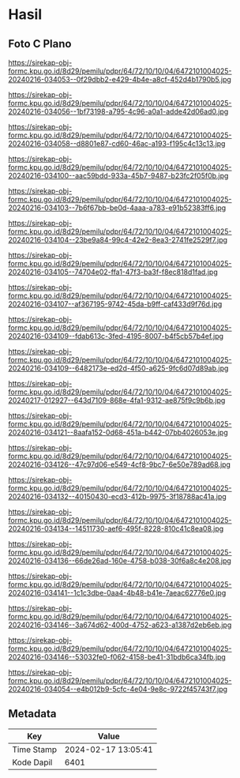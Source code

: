 # Hasil

## Foto C Plano

https://sirekap-obj-formc.kpu.go.id/8d29/pemilu/pdpr/64/72/10/10/04/6472101004025-20240216-034053--0f29dbb2-e429-4b4e-a8cf-452d4b1790b5.jpg

https://sirekap-obj-formc.kpu.go.id/8d29/pemilu/pdpr/64/72/10/10/04/6472101004025-20240216-034056--1bf73198-a795-4c96-a0a1-adde42d06ad0.jpg

https://sirekap-obj-formc.kpu.go.id/8d29/pemilu/pdpr/64/72/10/10/04/6472101004025-20240216-034058--d8801e87-cd60-46ac-a193-f195c4c13c13.jpg

https://sirekap-obj-formc.kpu.go.id/8d29/pemilu/pdpr/64/72/10/10/04/6472101004025-20240216-034100--aac59bdd-933a-45b7-9487-b23fc2f05f0b.jpg

https://sirekap-obj-formc.kpu.go.id/8d29/pemilu/pdpr/64/72/10/10/04/6472101004025-20240216-034103--7b6f67bb-be0d-4aaa-a783-e91b52383ff6.jpg

https://sirekap-obj-formc.kpu.go.id/8d29/pemilu/pdpr/64/72/10/10/04/6472101004025-20240216-034104--23be9a84-99c4-42e2-8ea3-2741fe2529f7.jpg

https://sirekap-obj-formc.kpu.go.id/8d29/pemilu/pdpr/64/72/10/10/04/6472101004025-20240216-034105--74704e02-ffa1-47f3-ba3f-f8ec818d1fad.jpg

https://sirekap-obj-formc.kpu.go.id/8d29/pemilu/pdpr/64/72/10/10/04/6472101004025-20240216-034107--af367195-9742-45da-b9ff-caf433d9f76d.jpg

https://sirekap-obj-formc.kpu.go.id/8d29/pemilu/pdpr/64/72/10/10/04/6472101004025-20240216-034109--fdab613c-3fed-4195-8007-b4f5cb57b4ef.jpg

https://sirekap-obj-formc.kpu.go.id/8d29/pemilu/pdpr/64/72/10/10/04/6472101004025-20240216-034109--6482173e-ed2d-4f50-a625-9fc6d07d89ab.jpg

https://sirekap-obj-formc.kpu.go.id/8d29/pemilu/pdpr/64/72/10/10/04/6472101004025-20240217-012927--643d7109-868e-4fa1-9312-ae875f9c9b6b.jpg

https://sirekap-obj-formc.kpu.go.id/8d29/pemilu/pdpr/64/72/10/10/04/6472101004025-20240216-034121--8aafa152-0d68-451a-b442-07bb4026053e.jpg

https://sirekap-obj-formc.kpu.go.id/8d29/pemilu/pdpr/64/72/10/10/04/6472101004025-20240216-034126--47c97d06-e549-4cf8-9bc7-6e50e789ad68.jpg

https://sirekap-obj-formc.kpu.go.id/8d29/pemilu/pdpr/64/72/10/10/04/6472101004025-20240216-034132--40150430-ecd3-412b-9975-3f18788ac41a.jpg

https://sirekap-obj-formc.kpu.go.id/8d29/pemilu/pdpr/64/72/10/10/04/6472101004025-20240216-034134--14511730-aef6-495f-8228-810c41c8ea08.jpg

https://sirekap-obj-formc.kpu.go.id/8d29/pemilu/pdpr/64/72/10/10/04/6472101004025-20240216-034136--66de26ad-160e-4758-b038-30f6a8c4e208.jpg

https://sirekap-obj-formc.kpu.go.id/8d29/pemilu/pdpr/64/72/10/10/04/6472101004025-20240216-034141--1c1c3dbe-0aa4-4b48-b41e-7aeac62776e0.jpg

https://sirekap-obj-formc.kpu.go.id/8d29/pemilu/pdpr/64/72/10/10/04/6472101004025-20240216-034146--3a674d62-400d-4752-a623-a1387d2eb6eb.jpg

https://sirekap-obj-formc.kpu.go.id/8d29/pemilu/pdpr/64/72/10/10/04/6472101004025-20240216-034146--53032fe0-f062-4158-be41-31bdb6ca34fb.jpg

https://sirekap-obj-formc.kpu.go.id/8d29/pemilu/pdpr/64/72/10/10/04/6472101004025-20240216-034054--e4b012b9-5cfc-4e04-9e8c-9722f45743f7.jpg


## Metadata

| Key        | Value               |
| ---------- | ------------------- |
| Time Stamp | 2024-02-17 13:05:41 |
| Kode Dapil | 6401                |



